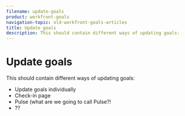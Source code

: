 ```yaml
---
filename: update-goals
product: workfront-goals
navigation-topic: old-workfront-goals-articles
title: Update goals
description: This should contain different ways of updating goals:
---
```


# Update goals

This should contain different ways of updating goals:

* Update goals individually
* Check-in page
* Pulse (what are we going to call Pulse?!&nbsp;
* ??

